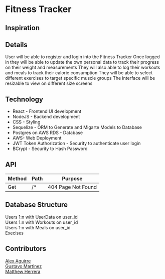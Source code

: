 # Fitness Tracker 

## Inspiration

## Details
User will be able to register and login into the Fitness Tracker
Once logged in they will be able to update the own personal data to track their progress on their weight and measurements
They will also able to log their workouts and meals to track their calorie consumption
They will be able to select different exercises to target specific muscle groups
The interface will be resizable to view on different size screens

## Technology
* React - Frontend UI development
* NodeJS - Backend development
* CSS - Styling
* Sequelize - ORM to Generate and Migarte Models to Database
* Postgres on AWS RDS - Database
* AWS- Web Deployment
* JWT Token Authorization - Security to authenticate user login
* BCrypt - Security to Hash Password

## API
| Method | Path | Purpose |
|--------|------|---------|
|Get | /* | 404 Page Not Found|

## Database Structure
Users 1:n with UserData on user_id <br>
Users 1:n with Workouts on user_id <br>
Users 1:n with Meals on user_id<br>
Execises <br>

## Contributors
[Alex Aguirre](https://github.com/AlexAguirre70) <br>
[Gustavo Martinez ](https://github.com/Gustavo0623) <br>
[Matthew Herrera](https://github.com/Machew115) <br>
